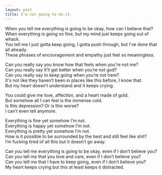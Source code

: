 ```yaml
---
layout: post
title: I'm not going to do it.
---
```

When you tell me everything is going to be okay, how can I believe that? <br> 
When everything is going so fine, but my mind just keeps going out of whack. <br>
You tell me I just gotta keep going, I gotta push through, but I’ve done that all already. <br>
These phrases of encouragement and empathy just feel so meaningless.

Can you really say you know how that feels when you're not me? <br>
Can you really say it’ll get better when you’re not god? <br>
Can you really say to keep going when you’re not here? <br>
It's not like they haven’t been in places like this before, I know that. <br>
But my heart doesn’t understand and it keeps crying.

You could give me love, affection, and a heart made of gold. <br>
But somehow all I can feel is the immense cold. <br>
Is this depression? Or is this worse? <br>
I can’t even tell anymore.

Everything is fine yet somehow I’m not. <br>
Everything is happy yet somehow I’m not. <br>
Everything is pretty yet somehow I’m not. <br>
How is it possible to be surrounded by the best and still feel like shit? <br>
I’m fucking tired of all this but it doesn’t go away.

Can you tell me everything is going to be okay, even if I don’t believe you? <br>
Can you tell me that you love and care, even if I don’t believe you? <br>
Can you tell me that I have to keep going, even if I don’t believe you? <br>
My heart keeps crying but this at least keeps it distracted. <br>


